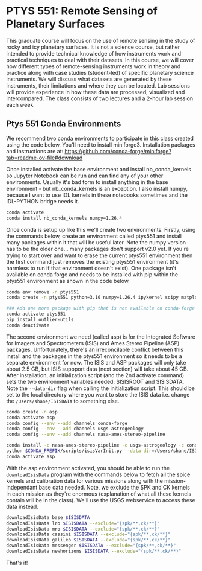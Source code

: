 # PTYS 551: Remote Sensing of Planetary Surfaces

This graduate course will focus on the use of remote sensing in the study of rocky and icy planetary surfaces.  It is not a science course, but rather intended to provide technical knowledge of how instruments work and practical techniques to deal with their datasets. In this course, we will cover how different types of remote-sensing instruments work in theory and practice along with case studies (student-led) of specific planetary science instruments.  We will discuss what datasets are generated by these instruments, their limitations and where they can be located.  Lab sessions will provide experience in how these data are processed, visualized and intercompared. The class consists of two lectures and a 2-hour lab session each week.

## Ptys 551 Conda Environments
We recommend two conda environments to participate in this class created using the code below.
You'll need to install miniforge3. Installation packages and instructions are at: https://github.com/conda-forge/miniforge?tab=readme-ov-file#download

Once installed activate the base environment and install nb_conda_kernels so Jupyter Notebook can be run and can find any of your other environments. Usually it's bad form to install anything in the base environment - but nb_conda_kernels is an exception. I also install numpy, because I want to use IDL kernels in these notebooks sometimes and the IDL-PYTHON bridge needs it.

```bash
conda activate
conda install nb_conda_kernels numpy=1.26.4
```

Once conda is setup up like this we'll create two environments.
Firstly, using the commands below, create an environment called ptys551 and install many packages within it that will be useful later. Note the numpy version has to be the older one... many packages don't support v2.0 yet. If you're trying to start over and want to erase the current ptys551 environment then the first command just removes the existing ptys551 environment (it's harmless to run if that environment doesn't exist). One package isn't available on conda forge and needs to be installed with pip within the ptys551 environment as shown in the code below.

```bash
conda env remove -n ptys551
conda create -n ptys551 python=3.10 numpy=1.26.4 ipykernel scipy matplotlib scikit-learn spiceypy proj gmt gdal pandas rasterio tqdm spectral glob2 pyqt jupyterlab

### Add one more package with pip that is not available on conda-forge
conda activate ptys551
pip install outlier-utils                                                                                                                                                                                           
conda deactivate
```

The second environment we need (called asp) is for the Integrated Software for Imagers and Spectrometers (ISIS) and Ames Stereo Pipeline (ASP) packages. Unfortunately, there's an irreconcilable conflict between this install and the packages in the ptys551 environment so it needs to be a separate environment for now. The ISIS and ASP packages will only take about 2.5 GB, but ISIS suppport data (next section) will take about 45 GB. After installation, an initialization script (and the 2nd activate command) sets the two environment variables needed: $ISISROOT and $ISISDATA. Note the ```--data-dir``` flag when calling the initialization script. This should be set to the local directory where you want to store the ISIS data i.e. change the ```/Users/shane/ISISDATA``` to something else.

```bash
conda create -n asp
conda activate asp
conda config --env --add channels conda-forge
conda config --env --add channels usgs-astrogeology
conda config --env --add channels nasa-ames-stereo-pipeline

conda install -c nasa-ames-stereo-pipeline -c usgs-astrogeology -c conda-forge stereo-pipeline==3.3.0
python $CONDA_PREFIX/scripts/isisVarInit.py --data-dir=/Users/shane/ISISDATA
conda activate asp
```

With the asp environment activated, you should be able to run the ```downloadIsisData``` program with the commands below to fetch all the spice kernels and calibration data for various missions along with the mission-independant base data needed. Note, we exclude the SPK and CK kernels in each mission as they're enormous (explanation of what all these kernels contain will be in the class). We'll use the USGS webservice to access these data instead.

```bash
downloadIsisData base $ISISDATA 
downloadIsisData lro $ISISDATA --exclude="{spk/**,ck/**}"
downloadIsisData mro $ISISDATA --exclude="{spk/**,ck/**}"
downloadIsisData cassini $ISISDATA --exclude="{spk/**,ck/**}"
downloadIsisData galileo $ISISDATA --exclude="{spk/**,ck/**}"
downloadIsisData messenger $ISISDATA --exclude="{spk/**,ck/**}"
downloadIsisData newhorizons $ISISDATA --exclude="{spk/**,ck/**}"
```

That's it! 
